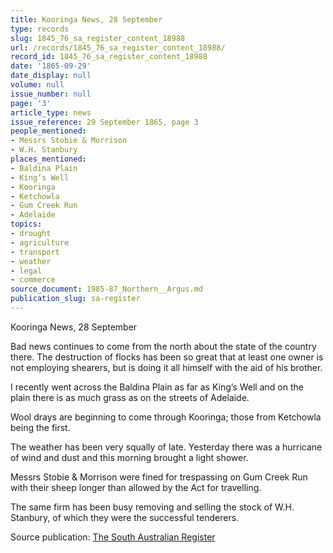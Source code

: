 ```yaml
---
title: Kooringa News, 28 September
type: records
slug: 1845_76_sa_register_content_18988
url: /records/1845_76_sa_register_content_18988/
record_id: 1845_76_sa_register_content_18988
date: '1865-09-29'
date_display: null
volume: null
issue_number: null
page: '3'
article_type: news
issue_reference: 29 September 1865, page 3
people_mentioned:
- Messrs Stobie & Morrison
- W.H. Stanbury
places_mentioned:
- Baldina Plain
- King’s Well
- Kooringa
- Ketchowla
- Gum Creek Run
- Adelaide
topics:
- drought
- agriculture
- transport
- weather
- legal
- commerce
source_document: 1985-87_Northern__Argus.md
publication_slug: sa-register
---
```


Kooringa News, 28 September

Bad news continues to come from the north about the state of the country there.  The destruction of flocks has been so great that at least one owner is not employing shearers, but is doing it all himself with the aid of his brother.

I recently went across the Baldina Plain as far as King’s Well and on the plain there is as much grass as on the streets of Adelaide.

Wool drays are beginning to come through Kooringa; those from Ketchowla being the first.

The weather has been very squally of late.  Yesterday there was a hurricane of wind and dust and this morning brought a light shower.

Messrs Stobie & Morrison were fined for trespassing on Gum Creek Run with their sheep longer than allowed by the Act for travelling.

The same firm has been busy removing and selling the stock of W.H. Stanbury, of which they were the successful tenderers.

Source publication: [The South Australian Register](/publications/sa-register/)
